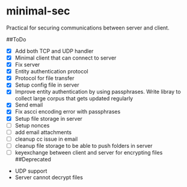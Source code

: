 minimal-sec
===========

Practical for securing communications between server and client.


##ToDo
- [X] Add both TCP and UDP handler
- [X] Minimal client that can connect to server
- [X] Fix server
- [X] Entity authentication protocol
- [X] Protocol for file transfer
- [X] Setup config file in server
- [X] Improve entity authentication by using passphrases. Write libray to collect large corpus that gets updated regularly
- [X] Send email
- [X] Fix ascci encoding error with passphrases
- [X] Setup file storage in server
- [ ] Setup nonces
- [ ] add email attachments
- [ ] cleanup cc issue in email
- [ ] cleanup file storage to be able to push folders in server
- [ ] keyexchange between client and server for encrypting files
##Deprecated
- UDP support
- Server cannot decrypt files
